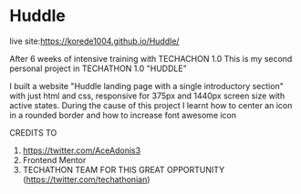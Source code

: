 # Huddle
live site:https://korede1004.github.io/Huddle/

After 6 weeks of intensive training with TECHACHON 1.0
This is my second personal project in TECHATHON 1.0 "HUDDLE" 

I built a website "Huddle landing page with a single introductory section" with just html and css, responsive for 375px and 1440px screen size with active states.
During the cause of this project I learnt how to center an icon in a rounded border and how to increase font awesome icon 

CREDITS TO 
1. https://twitter.com/AceAdonis3
2. Frontend Mentor
3. TECHATHON TEAM FOR THIS GREAT OPPORTUNITY (https://twitter.com/techathonian)
